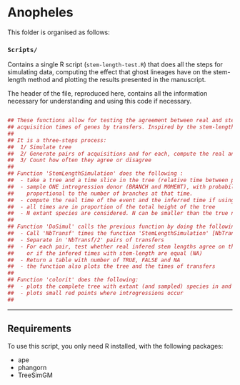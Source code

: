 
# Anopheles #

This folder is organised as follows: 

### **`Scripts/`** ###

Contains a single R script (`stem-length-test.R`) that does all the steps for simulating data, computing the effect that ghost lineages have on the stem-length method and plotting the results presented in the manuscript. 

The header of the file, reproduced here, contains all the information necessary for understanding and using this code if necessary. 

```R

## These functions allow for testing the agreement between real and stem-length infered 
## acquisition times of genes by transfers. Inspired by the stem-length method proposed in Pittis and Gabaldon, 2016 (Science).
## 
## It is a three-steps process: 
##  1/ Simulate tree
##  2/ Generate pairs of acquisitions and for each, compute the real and the infered order of events
##  3/ Count how often they agree or disagree
##
## Function 'StemLengthSimulation' does the following : 
##  - take a tree and a time slice in the tree (relative time between percmin and percmax)
##  - sample ONE introgression donor (BRANCH and MOMENT), with probability of sampling this donor
##    proportional to the number of branches at that time. 
##  - compute the real time of the event and the inferred time if using stem length method
##  - all times are in proportion of the total height of the tree
##  - N extant species are considered. N can be smaller than the true number of extant species
##
## Function 'DoSimul' calls the previous function by doing the following: 
##  - Call 'NbTransf' times the function 'StemLengthSimulation' [NbTransf must be even]
##  - Separate in 'NbTransf/2' pairs of transfers
##  - For each pair, test whether real infered stem lengths agree on the timing (TRUE), disagree (FALSE), 
##    or if the infered times with stem-length are equal (NA)
##  - Return a table with number of TRUE, FALSE and NA
##  - the function also plots the tree and the times of transfers
##
## Function 'colorit' does the following: 
##  - plots the complete tree with extant (and sampled) species in and their ancestors in black
##  - plots small red points where introgressions occur 
## 


```

----------------------

## Requirements ##

To use this script, you only need R installed, with the following packages: 
* ape
* phangorn
* TreeSimGM

